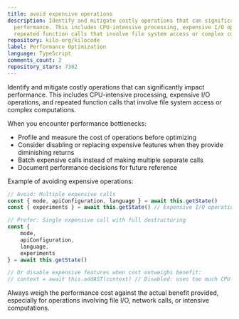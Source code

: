 ```yaml
---
title: avoid expensive operations
description: Identify and mitigate costly operations that can significantly impact
  performance. This includes CPU-intensive processing, expensive I/O operations, and
  repeated function calls that involve file system access or complex computations.
repository: kilo-org/kilocode
label: Performance Optimization
language: TypeScript
comments_count: 2
repository_stars: 7302
---
```


Identify and mitigate costly operations that can significantly impact performance. This includes CPU-intensive processing, expensive I/O operations, and repeated function calls that involve file system access or complex computations.

When you encounter performance bottlenecks:
- Profile and measure the cost of operations before optimizing
- Consider disabling or replacing expensive features when they provide diminishing returns
- Batch expensive calls instead of making multiple separate calls
- Document performance decisions for future reference

Example of avoiding expensive operations:
```typescript
// Avoid: Multiple expensive calls
const { mode, apiConfiguration, language } = await this.getState()
const { experiments } = await this.getState() // Expensive I/O operation called twice

// Prefer: Single expensive call with full destructuring
const {
    mode,
    apiConfiguration, 
    language,
    experiments
} = await this.getState()

// Or disable expensive features when cost outweighs benefit:
// context = await this.addAST(context) // Disabled: uses too much CPU for Swift
```

Always weigh the performance cost against the actual benefit provided, especially for operations involving file I/O, network calls, or intensive computations.